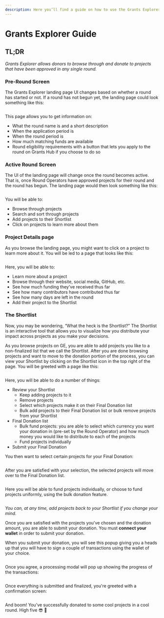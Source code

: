 ```yaml
---
description: Here you’ll find a guide on how to use the Grants Explorer platform.
---
```


# Grants Explorer Guide

## TL;DR

_Grants Explorer allows donors to browse through and donate to projects that have been approved in any single round._

### Pre-Round Screen

The Grants Explorer landing page UI changes based on whether a round has started or not. If a round has not begun yet, the landing page could look something like this:

<figure><img src="../.gitbook/assets/App. landing.png" alt=""><figcaption></figcaption></figure>

This page allows you to get information on:

* What the round name is and a short description
* When the application period is
* When the round period is
* How much matching funds are available
* Round eligibility requirements with a button that lets you apply to the round on Grants Hub if you choose to do so

### Active Round Screen

The UI of the landing page will change once the round becomes active. That is, once Round Operators have approved projects for their round and the round has begun. The landing page would then look something like this:

<figure><img src="../.gitbook/assets/Landing.png" alt=""><figcaption></figcaption></figure>

You will be able to:

* Browse through projects
* Search and sort through projects
* Add projects to their Shortlist
* Click on projects to learn more about them

### Project Details page

As you browse the landing page, you might want to click on a project to learn more about it. You will be led to a page that looks like this:

<figure><img src="../.gitbook/assets/Project Details.png" alt=""><figcaption></figcaption></figure>

Here, you will be able to:

* Learn more about a project
* Browse through their website, social media, GitHub, etc.
* See how much funding they’ve received thus far
* See how many contributors have contributed thus far
* See how many days are left in the round
* Add their project to the Shortlist

### The Shortlist

Now, you may be wondering, “What the heck is the Shortlist?” The Shortlist is an interactive tool that allows you to visualize how you distribute your impact across projects as you make your decisions.

As you browse projects on GE, you are able to add projects you like to a non-finalized list that we call the Shortlist. After you are done browsing projects and want to move to the donation portion of the process, you can view your Shortlist by clicking on the Shortlist icon in the top right of the page. You will be greeted with a page like this:

<figure><img src="../.gitbook/assets/Empty Final Ballot.png" alt=""><figcaption></figcaption></figure>

Here, you will be able to do a number of things:

* Review your Shortlist
  * Keep adding projects to it
  * Remove projects
  * Select which projects make it on their Final Donation list
  * Bulk add projects to their Final Donation list or bulk remove projects from your Shortlist
* Final Donation list
  * Bulk fund projects: you are able to select which currency you want your donation in (pre-set by the Round Operator) and how much money you would like to distribute to each of the projects
  * Fund projects individually
* Submit your Final Donation

You then want to select certain projects for your Final Donation:

<figure><img src="../.gitbook/assets/Empty Final Ballot 3.png" alt=""><figcaption></figcaption></figure>

After you are satisfied with your selection, the selected projects will move over to the Final Donation list.

<figure><img src="../.gitbook/assets/Pre Donation Input 4 (1).png" alt=""><figcaption></figcaption></figure>

Here you will be able to fund projects individually, or choose to fund projects uniformly, using the bulk donation feature.

<figure><img src="../.gitbook/assets/Pre Donation Input 5.png" alt=""><figcaption></figcaption></figure>

_You can, at any time, add projects back to your Shortlist if you change your mind._

Once you are satisfied with the projects you've chosen and the donation amount, you are able to submit your donation. You must **connect your wallet** in order to submit your donation.

When you submit your donation, you will see this popup giving you a heads up that you will have to sign a couple of transactions using the wallet of your choice.

<figure><img src="../.gitbook/assets/Pre Donation Input 6.png" alt=""><figcaption></figcaption></figure>

Once you agree, a processing modal will pop up showing the progress of the transactions:

<figure><img src="../.gitbook/assets/Pre Donation Input 7.png" alt=""><figcaption></figcaption></figure>

Once everything is submitted and finalized, you're greeted with a confirmation screen:

<figure><img src="../.gitbook/assets/Confirmation Screen.png" alt=""><figcaption></figcaption></figure>

And boom! You’ve successfully donated to some cool projects in a cool round. High five 😎 🙌
